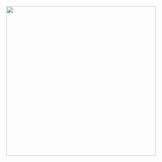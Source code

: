 <img src = "https://github.com/kunal-gangani/designer_application_two/assets/150250846/72e7e107-a73b-40f4-af8b-acb5a318901f" height = "400em">

